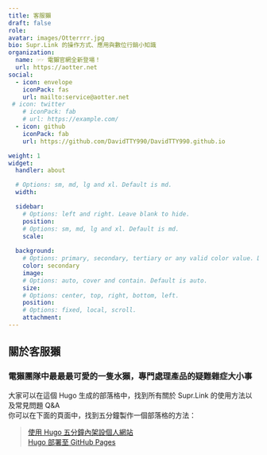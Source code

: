 ```yaml
---
title: 客服獺
draft: false
role: 
avatar: images/Otterrrr.jpg
bio: Supr.Link 的操作方式、應用與數位行銷小知識
organization:
  name: ☞☞ 電獺官網全新登場！
  url: https://aotter.net
social:
  - icon: envelope
    iconPack: fas
    url: mailto:service@aotter.net
 # icon: twitter
    # iconPack: fab
    # url: https://example.com/
  - icon: github
    iconPack: fab
    url: https://github.com/DavidTTY990/DavidTTY990.github.io

weight: 1
widget:
  handler: about

  # Options: sm, md, lg and xl. Default is md.
  width:

  sidebar:
    # Options: left and right. Leave blank to hide.
    position:
    # Options: sm, md, lg and xl. Default is md.
    scale:
  
  background:
    # Options: primary, secondary, tertiary or any valid color value. Default is primary.
    color: secondary
    image:
    # Options: auto, cover and contain. Default is auto.
    size:
    # Options: center, top, right, bottom, left.
    position:
    # Options: fixed, local, scroll.
    attachment: 
---
```


## 關於客服獺

### 電獺團隊中最最最可愛的一隻水獺，專門處理產品的疑難雜症大小事
大家可以在這個 Hugo 生成的部落格中，找到所有關於 Supr.Link 的使用方法以及常見問題 Q&A <br>
你可以在下面的頁面中，找到五分鐘製作一個部落格的方法：<br>
><a href ="https://medium.com/pm%E7%9A%84%E7%94%9F%E7%94%A2%E5%8A%9B%E5%B7%A5%E5%85%B7%E7%AE%B1/%E6%87%B6%E4%BA%BA%E5%8C%85-%E4%BD%BF%E7%94%A8-hugo-5-%E5%88%86%E9%90%98%E5%85%A7%E5%BF%AB%E9%80%9F%E6%9E%B6%E8%A8%AD%E5%80%8B%E4%BA%BA%E7%B6%B2%E7%AB%99-%E8%99%9F%E7%A8%B1%E7%8F%BE%E5%9C%A8%E6%9C%80%E5%BF%AB%E7%9A%84%E8%87%AA%E6%9E%B6%E7%B6%B2%E7%AB%99%E6%96%B9%E5%BC%8F-99659c7c727a" target="_blank"> 使用 Hugo 五分鐘內架設個人網站<a><br>
<a href ="https://ithelp.ithome.com.tw/articles/10246099" target="_blank"> Hugo 部署至 GitHub Pages<a>
